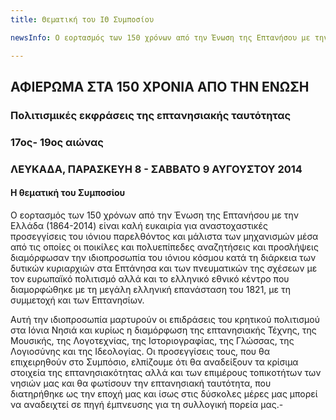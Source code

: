 ```yaml
---
title: Θεματική του ΙΘ Συμποσίου‏ 

newsInfo: Ο εορτασμός των 150 χρόνων από την Ένωση της Επτανήσου με την Ελλάδα (1864-2014) είναι καλή ευκαιρία για  αναστοχαστικές  προσεγγίσεις του ιόνιου παρελθόντος και μάλιστα των μηχανισμών μέσα από τις  οποίες οι ποικίλες και πολυεπίπεδες αναζητήσεις και προσλήψεις διαμόρφωσαν την ιδιοπροσωπία του ιόνιου κόσμου κατά τη διάρκεια των δυτικών κυριαρχιών στα Επτάνησα και των πνευματικών  της σχέσεων με τον ευρωπαϊκό πολιτισμό αλλά και  το ελληνικό εθνικό κέντρο που διαμορφώθηκε με τη μεγάλη ελληνική επανάσταση του 1821, με τη συμμετοχή και των Επτανησίων.

---
```


## ΑΦΙΕΡΩΜΑ  ΣΤΑ  150    ΧΡΟΝΙΑ ΑΠΟ ΤΗΝ ΕΝΩΣΗ
### Πολιτισμικές  εκφράσεις  της επτανησιακής ταυτότητας
### 17ος- 19ος αιώνας
### ΛΕΥΚΑΔΑ,   ΠΑΡΑΣΚΕΥΗ 8 - ΣΑΒΒΑΤΟ  9  ΑΥΓΟΥΣΤΟΥ 2014

#### Η θεματική του Συμποσίου

Ο εορτασμός των 150 χρόνων από την Ένωση της Επτανήσου με την Ελλάδα (1864-2014) είναι καλή ευκαιρία για  αναστοχαστικές  προσεγγίσεις του ιόνιου παρελθόντος και μάλιστα των μηχανισμών μέσα από τις  οποίες οι ποικίλες και πολυεπίπεδες αναζητήσεις και προσλήψεις διαμόρφωσαν την ιδιοπροσωπία του ιόνιου κόσμου κατά τη διάρκεια των δυτικών κυριαρχιών στα Επτάνησα και των πνευματικών  της σχέσεων με τον ευρωπαϊκό πολιτισμό αλλά και  το ελληνικό εθνικό κέντρο που διαμορφώθηκε με τη μεγάλη ελληνική επανάσταση του 1821, με τη συμμετοχή και των Επτανησίων.

Αυτή την  ιδιοπροσωπία  μαρτυρούν οι  επιδράσεις του κρητικού πολιτισμού στα Ιόνια Νησιά και κυρίως η διαμόρφωση της επτανησιακής Τέχνης, της Μουσικής, της Λογοτεχνίας, της  Ιστοριογραφίας, της Γλώσσας, της Λογιοσύνης και της Ιδεολογίας. Οι προσεγγίσεις τους, που θα επιχειρηθούν στο Συμπόσιο, ελπίζουμε ότι θα αναδείξουν τα κρίσιμα στοιχεία της επτανησιακότητας αλλά και των επιμέρους τοπικοτήτων των νησιών  μας και θα φωτίσουν την επτανησιακή ταυτότητα, που διατηρήθηκε ως την εποχή μας και ίσως στις δύσκολες μέρες μας μπορεί να αναδειχτεί σε πηγή έμπνευσης για τη συλλογική πορεία μας.- 


